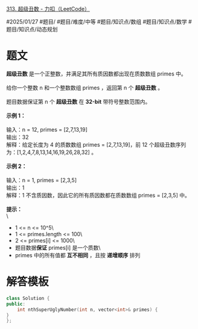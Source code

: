 [313. 超级丑数 - 力扣（LeetCode）](https://leetcode.cn/problems/super-ugly-number/)

#2025/01/27 #题目/ #题目/难度/中等 #题目/知识点/数组 #题目/知识点/数学 #题目/知识点/动态规划

# 题文

**超级丑数** 是一个正整数，并满足其所有质因数都出现在质数数组 primes 中。\
\
给你一个整数 n 和一个整数数组 primes ，返回第 n 个 **超级丑数** 。\
\
题目数据保证第 n 个 **超级丑数** 在 **32-bit** 带符号整数范围内。\
\
**示例 1：**\
\
输入：n = 12, primes = [2,7,13,19]\
输出：32 \
解释：给定长度为 4 的质数数组 primes = [2,7,13,19]，前 12 个超级丑数序列为：[1,2,4,7,8,13,14,16,19,26,28,32] 。\
\
**示例 2：**\
\
输入：n = 1, primes = [2,3,5]\
输出：1\
解释：1 不含质因数，因此它的所有质因数都在质数数组 primes = [2,3,5] 中。\
\
**提示：**\
\
- 1 <= n <= 10^5\
- 1 <= primes.length <= 100\
- 2 <= primes[i] <= 1000\
- 题目数据**保证** primes[i] 是一个质数\
- primes 中的所有值都 **互不相同** ，且按 **递增顺序** 排列

# 解答模板

```cpp
class Solution {
public:
    int nthSuperUglyNumber(int n, vector<int>& primes) {
}
};
```